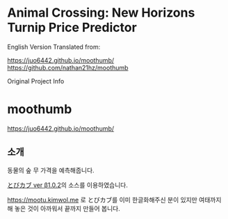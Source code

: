 # Animal Crossing: New Horizons Turnip Price Predictor

English Version Translated from: 

https://juo6442.github.io/moothumb/  
https://github.com/nathan21hz/moothumb  


Original Project Info

# moothumb

https://juo6442.github.io/moothumb/

## 소개

동물의 숲 무 가격을 예측해줍니다.

[とびカブ ver β1.0.2](http://tobikabu.web.fc2.com/)의 소스를 이용하였습니다.

https://mootu.kimwol.me 로 とびカブ를 이미 한글화해주신 분이 있지만 여태까지 해 놓은 것이 아까워서 끝까지 만들어 봅니다.
